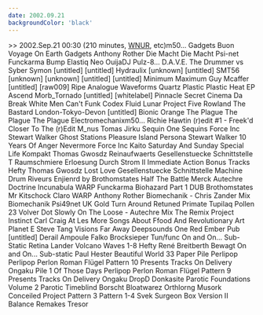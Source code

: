 ```yaml
---
date: 2002.09.21
backgroundColor: 'black'
---
```


\>> 2002.Sep.21 00:30 (210 minutes, [WNUR](http://www.wnur.org/), etc)m50... Gadgets Buon Voyage On Earth Gadgets Anthony Rother Die Macht Die Macht Psi-net Funckarma Bump Elastiq Neo OuijaDJ Pulz-8... D.A.V.E. The Drummer vs Syber Symon \[untitled\] \[untitled\] Hydraulix \[unknown\] \[untitled\] SMT56 \[unknown\] \[unknown\] \[untitled\] \[untitled\] Minimum Maximum Guy Mcaffer \[untitled\] \[raw009\] Ripe Analogue Waveforms Quartz Plastic Plastic Heat EP Ascend Morb\_Tornado \[untitled\] \[whitelabel\] Pinnacle Secret Cinema Da Break White Men Can't Funk Codex Fluid Lunar Project Five Rowland The Bastard London-Tokyo-Devon \[untitled\] Bionic Orange The Plague The Plague The Plague Electromechanixm50... Richie Hawtin (r)edit #1 - Freek'd Closer To The (r)Edit M\_nus Tomas Jirku Sequin One Sequins Force Inc Stewart Walker Ghost Stations Pleasure Island Persona Stewart Walker 10 Years Of Anger Nevermore Force Inc Kaito Saturday And Sunday Special Life Kompakt Thomas Gwosdz Reinaufwaerts Gesellenstuecke Schnittstelle T Raumschmiere Erloesung Durch Strom II Immediate Action Bonus Tracks Hefty Thomas Gwosdz Lost Love Gesellenstuecke Schnittstelle Machine Drum Riveurs Enjienrd by Brothomstates Half The Battle Merck Autechre Doctrine Incunabula WARP Funckarma Biohazard Part 1 DUB Brothomstates Mr Kitschock Claro WARP Anthony Rother Biomechanik - Chris Zander Mix Biomechanik Psi49net UK Gold Turn Around Retuned Primate Tupilaq Pollen 23 Volver Dot Slowly On The Loose - Autechre Mix The Remix Project Instinct Carl Craig At Les More Songs About Ffood And Revolutionary Art Planet E Steve Tang Visions Far Away Deepsounds One Red Ember Pub \[untitled\] Derail Ampoule Falko Brocksieper Tun/func On and On... Sub-Static Retina Lander Volcano Waves 1-8 Hefty René Breitberth Bewagt On and On... Sub-static Paul Hester Beautiful World 33 Paper Pile Perlipop Perlipop Perlon Roman Flügel Pattern 10 Presents Tracks On Delivery Ongaku Pile 1 Of Those Days Perlipop Perlon Roman Flügel Pattern 9 Presents Tracks On Delivery Ongaku DropD Donkasite Parotic Foundations Volume 2 Parotic Timeblind Borscht Bloatwarez Orthlorng Musork Conceiled Project Pattern 3 Pattern 1-4 Svek Surgeon Box Version II Balance Remakes Tresor